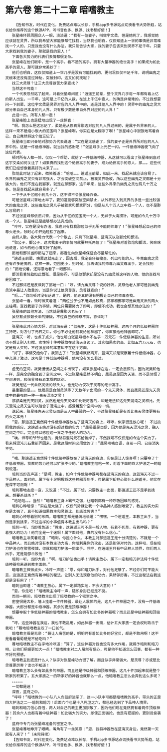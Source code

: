 # 第六卷 第二十二章 暗嗜教主
        【告知书友，时代在变化，免费站点难以长存，手机app多书源站点切换看书大势所趋，站长给你推荐的这个换源APP，听书音色多、换源、找书都好使！】
       张星峰环顾周围众人一眼，淡淡道：“我有一位妻子，叫做宇文柔，但是她死了，我感觉她应该就在灵界，所以我希望大家能够帮忙找找，当然我也明白，仅仅知道上一世的事情是非常难找一个人的，只是我也没有什么办法，我只能告诉大家，我的妻子应该来到灵界不足千年。只要大家找到我的妻子，那就是我的恩人！”
       下面各大势力的代表们表情都很复杂。
       张星峰在他们眼中，是一个高手，看不透的高手，拥有大量神器的绝世高手！如果成为如此高手的恩人，那可就非常美妙了！
       他们也明白，这仅仅知道上一世几乎是没有可能找到的，更何况仅仅不足千年，说明幽鬼之灵根本还没有度过神劫，突破封印，这又如何找呢？
       找三大灵尊？让三大灵尊做苦力来查找？
       当然这不可能！
       一个代表忽然站了起来，对着张星峰问道：“逍遥王前辈，整个灵界几乎每一年都有着上亿的新人出生，一千年，这可是上千亿的人数，在这上千亿中查人，的确是非常难的。不过我想要问一下前辈，这位宇文柔是灵界对应的凡人界中的，还是其他凡人界中的！灵界中的幽鬼之灵大部分来自自己本身的凡人界。只有极少数是来自外界对应的凡人界！”
       此话一出，所有人都一震！
       张星峰脸上也是猛地出现了一丝惊喜！
       “啊，我怎么把这忘记了，柔她是从修真界那边对应的凡人界过来的，是属于外界来的人，这样一来不是缩小很大的范围吗？张星峰啊，你实在是太糊涂了啊！”张星峰心中狠狠地骂着自己，自己竟然将这个给忘记了。
       张星峰当即兴奋地对那势力代表说道：“实在是太感谢了，我的妻子正是外界所对应的凡人界中的。这是一件低级神器，就当我的感谢吧！”张星峰手上光芒一闪，一件低级神器便飞向了这位代表。
       顿时所有人都一惊，仅仅一个帮助，就给了一件低级神器，从这就可以看出了张星峰到底对这宇文柔如何关注了！如果真的找到这个绝世高手的妻子，成为绝世高手的恩人，那。。。这些代表们已经想像着美好的未来了。。。
       郢炝此时站了起来，微笑着道：“哈哈。。。逍遥王前辈，如此一来，找起来就应该容易了。外界的幽鬼之灵只有非常强大，才会突破空间禁止，被我灵界吸收，所以这些幽鬼之灵都是十分强大的，他们不是在我郢家，就是在那酆家。这千年来，这些外界来的幽鬼之灵也有几十万之多，但是查找起来就容易多了。”
       一下子从千亿缩小到几十万，这不得不令张星峰兴奋。
       可是张星峰兴奋地太早了，要知道能够突破空间禁止，从外界进入到灵界的多是一些比较强大的幽鬼之灵，这些幽鬼之灵几乎被郢家和酆家所分，但是从几十万人之中找一个人，也不是那么容易的！
       不过张星峰却依旧兴奋，因为从千亿的范围找一个人，无异于大海捞针，可是如今几十万中找一个人，张星峰还是能够想办法完成的。
       “哼哼，实在是没有办法，我也只有找我那位似乎无所不能的师尊了！”张星峰想起自己的师尊火老头，顿时心中开始轻松了起来。
       曲终人散，各大势力代表一个个散去，只剩下张星峰、蓝海天以及郢炝和酆沭。
       “郢公子，酆公子，这次我妻子的事情可就要拜托两位了！”张星峰对着郢炝和酆沭，笑眯眯地说道，如今的他心情又好了起来。
       郢炝和酆沭当即都站了起来，都连忙向张星峰保证会尽量帮忙的。
       “逍遥王前辈，晚辈这就先走了，回去后，我定会仔细搜查，列出可能的人，毕竟幽鬼之灵还有许多是男的，这样一来，范围更小，到时候，我再请我的师尊九幽灵尊出手，定会找到的！”郢炝说着，还得意地看了一眼酆沭。
       酆沭看着情敌如此嚣张，很是郁闷，可是他酆家却是没有九幽灵尊这样的人物，他的查找可是困难了。
       不过酆沭还是反讽刺了郢炝一口：“哼，请九幽灵尊？说的好听，灵尊他老人家可是我幽鬼灵派中最让人敬重的，岂是你说让他灵尊查，灵尊就查的！”
       “呃。。。”郢炝顿时没有话说了，是的，他还真的没有把握让自己的师尊查找。
       张星峰一看，顿时微笑着道：“两位公子也不用如此较真，郢家和酆家可是幽鬼灵派的两大支柱啊。查找我妻子的事情，两位只需要努力了即可，即使不成功，我也会想其他办法的！”
       张星峰的其他方法，当然就是靠那火老头了！
       虽然有点依赖长辈的嫌疑，不过自己的师尊不靠，靠谁呢？
       ——————————————
       张星峰此时心情大好，对蓝海天道：“蓝先生，这是十件低级神器，这两个月的低级神器你主持吧，对方付了元石之后，你也不必让他找我给他神器了，你直接给他神器即可。”
       蓝海天一听，也点了点头，他也明白张星峰根本不在乎一万元石一件低级神器的生意，所以也不想让别人打搅，索性将十件神器放在蓝海天身边了。其实如果卖的高，比如五六万元石，也定是有人买的，不过张星峰的本意却不在这个方面。
       “好了，事情交给你了，我回去了！”张星峰飘然离开，蓝海天却是观察着十件低级神器，心中充满了激动，这可是十件低级神器啊，他可没有怎么看过。
       。。。。。。。。。
       虚无的空间，晟昊慢慢从空间之中出现了，如果张星峰在这，一定会震惊的，因为晟昊和他一样，是完全的融合到了空间之中，不过张星峰显然不明白，晟昊这是因为天资，而不是领悟了空间法则，和张星峰有着本质的区别。
       晟昊是这一代自然灵派的领头人，也是功力仅次于灵尊的绝世高手。
       最重要的是。。。他晟昊是自然灵派等了无数年才出现的一个先天灵体，而且晟昊还是先天灵体中的最强的一种——先天混沌之灵！
       那郢柔是先天阴灵，虽然也是先天灵体中比较厉害的，却是无法和这先天混沌之灵相比，先天混沌之灵天生可以融合于混沌之中，感受着整个空间中的一切。
       说起来，张星峰先天火灵反而是三人中最弱的一个，不过张星峰却是有着比先天灵体更稀有的火之本元！
       “恩，那逍遥王竟然将十件低级神器放在了蓝海天的身上，哼哼，似乎很是放心呢！ 不过按照我的感应，这逍遥王绝对没有超过我的实力！”晟昊很是自信，因为他是先天混沌之灵，融入空间之中后，完全可以感应这一界之中任何人的功力。
       “唉，师尊和爷爷也是的，竟然将混沌元石给输掉了，不然我可不仅仅是如今这个实力了。看来将混沌元石重新弄回来，是我这段时间必须做的了！”晟昊喃喃自语，身形一闪，已经消失不见。
       ——————————————
       “哦，那逍遥王竟然将十件低级神器放在了蓝海天的身边，实在是让人惊喜啊！只要夺了十件低级神器，我教的势力还可以扩张不少的。”暗嗜教主哈哈一笑，对着下面的四大护法之一的暗刺说道。
       暗刺当即连声道：“是啊，教主，如今十件低级神器可都在蓝海天的身边，这蓝海天不过一下品神人，面对他，属下有十足把握将这些神器弄到手，可是属下却担心那什么逍遥王，他实在是深不可测啊！”
       暗刺蓦地态度一变，又说道：“不过，属下想，只要教主一出面，那逍遥王还不是手到擒来，想要杀就杀？”
       “哈哈哈。。。当然！”暗嗜教主身上霸气之强，让暗刺都有一种呼吸困难的感觉。
       暗刺心种暗惊：“实在是太强了，仅仅气势就让我一个中品神人感到难受了，教主的实力实在是太强了，真不知道如果教主和灵尊比，到底谁厉害？”
       暗刺心种想着别的东西，暗嗜教主却是低沉地说道：“嘿嘿，一个逍遥王，本教主出手，当然是手到擒来，不过这样的小事值得本教主出马吗？”
       暗刺一听，当即着急道：“教主，这逍遥王可不是一般人物，有着不死草，有着神器，更有着强大的功力！他完全是一个迷啊！属下面对他，真的没有什么信心。”
       暗嗜教主冷笑着说道：“暗刺，你担心什么，本教主对那逍遥王是十分清楚的，不就是一个中品神人，而且绝对没有本教主功力高，你暗刺靠你的攻击，还是能够对付的。这样吧，现在暗刀护法也在那雪夜城，你就和暗刀护法一同出手。哼哼，在逍遥王只有中品神人境界，你们两人出手，定是能够击败他！”
       暗刺一听，当即大喜：“啊，暗刀护法也出手！请教主放心，属下一定和暗刀护法将十件低级神器抢来送到教主面前。”
       暗嗜教主微微点头，冷哼一声道：“恩，你和暗刀出手，对付他足够了，不过你们可不能大意，这逍遥王竟然有着神秘的秘法，让别人无法观察他的功力，果然够厉害，不过这秘法在我这却是没有用了！”
       暗刺当即道：“请教主放心，属下一定脚踏实地，不会大意的！”
       “恩，你走吧！”暗嗜教主冷哼一声，随即身形已经是不见。
       而同一瞬间，暗嗜教主出现了暗嗜教的一个密室之中。
       密室很是古朴，墙上挂着一件件神器，最让人震惊的是，这几十件神器之中，没有一件低级神器，大部分都是中级神器，其余的更是顶级神器！
       想要夺取十件低级神器的暗嗜教主，怎么会拥有如此多的神器呢？而且还是中级神器和顶级神器。
       “哼，这些神器在我这，我也不敢乱用，如此神器一出面，估计五大家族一定会权利攻击于我吧！”蓦地暗嗜教主叹了一口长气。
       暗嗜教主很是无奈：“最让人痛苦的是，明明拥有着如此多的好宝贝，却是不敢用啊！这不是看着葡萄硬是不给吃吗？”
       蓦地暗嗜教主不在乎地冷哼道：“算了，这些神器对我也没有多大作用，就赐予暗刺和暗刀吧，让他们把握更加大一点！”暗嗜教主对二人虽然有信心，可是他不知道怎么回事，都有一种不好的预感。
       暗嗜教主到底是什么人？似乎对张星峰功力很了解，而且似乎非常强大，是灵尊？亦或是比灵尊更厉害？谁也不知道！
       暗嗜教主怎么会有如此多的神器，而且还是中级神器和顶级神器，这几十件加起来就是整个鞒家的积累了。五大家族之一的鞒家好的神器也就那么一点，他暗嗜教主怎么会弄到这么多呢？
       。。。。。。
       一切都是迷！
       深夜，蓝府之中。
       “呼呼！”暗嗜教的一小队八人向蓝府进军了，这一小队中可都是暗嗜教的高手，带头的正是四大护法之二——暗刺和暗刀！后面六个也是十八死卫之六，都已经达到了下品神人境界。
       暗刺和暗刀信心百倍，两人对自己的教主更加崇敬了，因为他们现在竟然拥有着两件顶级神器！其余六人也都有着中级神器！如此强大的实力，即使正面强抢，也是有把握的，更别说偷袭了！
       蓝府中专门为张星峰准备的密室之中。
       张星峰蓦地睁开了眼睛，嘴角有了一丝笑意：“恩，我将神器放在蓝海天身边，竟然第一天就有人来了！”（未完待续）
       【告知书友，时代在变化，免费站点难以长存，手机app多书源站点切换看书大势所趋，站长给你推荐的这个换源APP，听书音色多、换源、找书都好使！】
